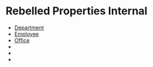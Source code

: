 # Rebelled Properties Internal

- [Department](./Department/Department.md)
- [Employee](./Employee/EmployeeTable.md)
- [Office](./Office/OfficeTable.md)
- []()
- []()
- []()